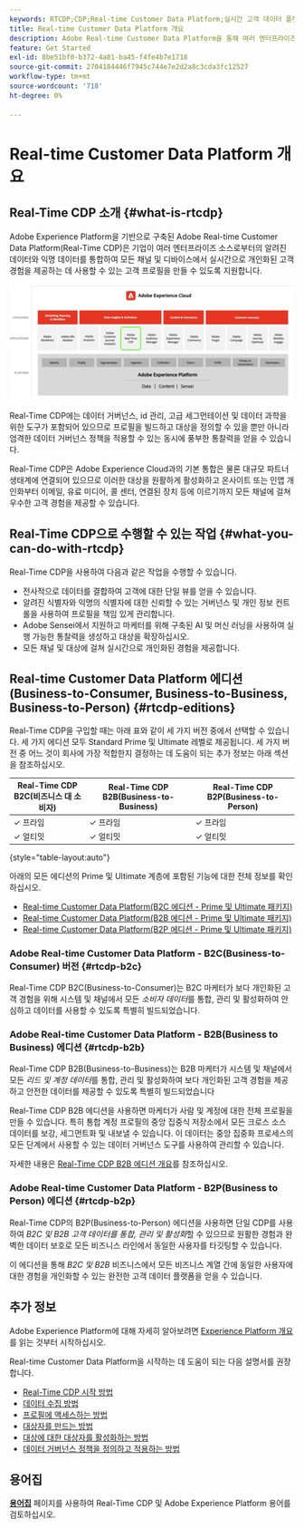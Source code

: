 ```yaml
---
keywords: RTCDP;CDP;Real-time Customer Data Platform;실시간 고객 데이터 플랫폼;실시간 cdp;cdp;고객 AI
title: Real-time Customer Data Platform 개요
description: Adobe Real-time Customer Data Platform을 통해 여러 엔터프라이즈 소스에서 알려진 데이터와 익명의 데이터를 결합하여 모든 채널 및 디바이스에서 실시간으로 개인화된 고객 경험을 제공하는 데 사용할 수 있는 고객 프로필을 만드는 방법을 알아봅니다.
feature: Get Started
exl-id: 8be51bf0-b372-4a81-ba45-f4fe4b7e1718
source-git-commit: 2704184446f7945c744e7e2d2a8c3cda3fc12527
workflow-type: tm+mt
source-wordcount: '718'
ht-degree: 0%

---
```


# Real-time Customer Data Platform 개요

## Real-Time CDP 소개 {#what-is-rtcdp}

Adobe Experience Platform을 기반으로 구축된 Adobe Real-time Customer Data Platform(Real-Time CDP)은 기업이 여러 엔터프라이즈 소스로부터의 알려진 데이터와 익명 데이터를 통합하여 모든 채널 및 디바이스에서 실시간으로 개인화된 고객 경험을 제공하는 데 사용할 수 있는 고객 프로필을 만들 수 있도록 지원합니다.

![Real-Time CDP이 강조 표시된 다양한 Experience Platform 앱의 개요.](/help/rtcdp/assets/platform-apps-overview.png)

Real-Time CDP에는 데이터 거버넌스, id 관리, 고급 세그먼테이션 및 데이터 과학을 위한 도구가 포함되어 있으므로 프로필을 빌드하고 대상을 정의할 수 있을 뿐만 아니라 엄격한 데이터 거버넌스 정책을 적용할 수 있는 동시에 풍부한 통찰력을 얻을 수 있습니다.

Real-Time CDP은 Adobe Experience Cloud과의 기본 통합은 물론 대규모 파트너 생태계에 연결되어 있으므로 이러한 대상을 원활하게 활성화하고 온사이트 또는 인앱 개인화부터 이메일, 유료 미디어, 콜 센터, 연결된 장치 등에 이르기까지 모든 채널에 걸쳐 우수한 고객 경험을 제공할 수 있습니다.

## Real-Time CDP으로 수행할 수 있는 작업 {#what-you-can-do-with-rtcdp}

Real-Time CDP을 사용하여 다음과 같은 작업을 수행할 수 있습니다.

* 전사적으로 데이터를 결합하여 고객에 대한 단일 뷰를 얻을 수 있습니다.
* 알려진 식별자와 익명의 식별자에 대한 신뢰할 수 있는 거버넌스 및 개인 정보 컨트롤을 사용하여 프로필을 책임 있게 관리합니다.
* Adobe Sensei에서 지원하고 마케터를 위해 구축된 AI 및 머신 러닝을 사용하여 실행 가능한 통찰력을 생성하고 대상을 확장하십시오.
* 모든 채널 및 대상에 걸쳐 실시간으로 개인화된 경험을 제공합니다.

## Real-time Customer Data Platform 에디션 (Business-to-Consumer, Business-to-Business, Business-to-Person) {#rtcdp-editions}

Real-Time CDP을 구입할 때는 아래 표와 같이 세 가지 버전 중에서 선택할 수 있습니다. 세 가지 에디션 모두 Standard Prime 및 Ultimate 레벨로 제공됩니다. 세 가지 버전 중 어느 것이 회사에 가장 적합한지 결정하는 데 도움이 되는 추가 정보는 아래 섹션을 참조하십시오.

| Real-Time CDP B2C(비즈니스 대 소비자) | Real-Time CDP B2B(Business-to-Business) | Real-Time CDP B2P(Business-to-Person) |
|---------|----------|---------|
| ✓ 프라임 | ✓ 프라임 | ✓ 프라임 |
| ✓ 얼티밋 | ✓ 얼티밋 | ✓ 얼티밋 |

{style="table-layout:auto"}

아래의 모든 에디션의 Prime 및 Ultimate 계층에 포함된 기능에 대한 전체 정보를 확인하십시오.

* [Real-time Customer Data Platform(B2C 에디션 - Prime 및 Ultimate 패키지)](https://helpx.adobe.com/kr/legal/product-descriptions/real-time-customer-data-platform-b2c-edition-prime-and-ultimate-packages.html)
* [Real-time Customer Data Platform(B2B 에디션 - Prime 및 Ultimate 패키지)](https://helpx.adobe.com/kr/legal/product-descriptions/real-time-customer-data-platform-b2b-edition-prime-and-ultimate-packages.html)
* [Real-time Customer Data Platform(B2P 에디션 - Prime 및 Ultimate 패키지)](https://helpx.adobe.com/kr/legal/product-descriptions/real-time-customer-data-platform-b2p-edition-prime-and-ultimate-packages.html)

### Adobe Real-time Customer Data Platform - B2C(Business-to-Consumer) 버전 {#rtcdp-b2c}

Real-Time CDP B2C(Business-to-Consumer)는 B2C 마케터가 보다 개인화된 고객 경험을 위해 시스템 및 채널에서 모든 *소비자 데이터*&#x200B;를 통합, 관리 및 활성화하여 안심하고 데이터를 사용할 수 있도록 특별히 빌드되었습니다.

### Adobe Real-time Customer Data Platform - B2B(Business to Business) 에디션 {#rtcdp-b2b}

Real-Time CDP B2B(Business-to-Business)는 B2B 마케터가 시스템 및 채널에서 모든 *리드 및 계정 데이터*&#x200B;를 통합, 관리 및 활성화하여 보다 개인화된 고객 경험을 제공하고 안전한 데이터를 제공할 수 있도록 특별히 빌드되었습니다

Real-Time CDP B2B 에디션을 사용하면 마케터가 사람 및 계정에 대한 전체 프로필을 만들 수 있습니다. 특히 통합 계정 프로필의 중앙 집중식 저장소에서 모든 크로스 소스 데이터를 보강, 세그먼트화 및 내보낼 수 있습니다. 이 데이터는 중앙 집중화 프로세스의 모든 단계에서 사용할 수 있는 데이터 거버넌스 도구를 사용하여 관리할 수 있습니다.

자세한 내용은 [Real-Time CDP B2B 에디션 개요](./b2b-overview.md)를 참조하십시오.

### Adobe Real-time Customer Data Platform - B2P(Business to Person) 에디션 {#rtcdp-b2p}

Real-Time CDP의 B2P(Business-to-Person) 에디션을 사용하면 단일 CDP를 사용하여 *B2C 및 B2B 고객 데이터를 통합, 관리 및 활성화*&#x200B;할 수 있으므로 원활한 경험과 완벽한 데이터 보호로 모든 비즈니스 라인에서 동일한 사용자를 타깃팅할 수 있습니다.

이 에디션을 통해 *B2C 및 B2B* 비즈니스에서 모든 비즈니스 계열 간에 동일한 사용자에 대한 경험을 개인화할 수 있는 완전한 고객 데이터 플랫폼을 얻을 수 있습니다.

## 추가 정보

Adobe Experience Platform에 대해 자세히 알아보려면 [Experience Platform 개요](../landing/home.md)를 읽는 것부터 시작하십시오.

Real-time Customer Data Platform을 시작하는 데 도움이 되는 다음 설명서를 권장합니다.

* [Real-Time CDP 시작 방법](get-started.md)
* [데이터 수집 방법](sources/sources-overview.md)
* [프로필에 액세스하는 방법](profile/profile-overview.md)
* [대상자를 만드는 방법](segmentation/segmentation-overview.md)
* [대상에 대한 대상자를 활성화하는 방법](destinations/overview.md)
* [데이터 거버넌스 정책을 정의하고 적용하는 방법](privacy/data-governance-overview.md)

## 용어집

[**용어집**](/help/landing/glossary.md) 페이지를 사용하여 Real-Time CDP 및 Adobe Experience Platform 용어를 검토하십시오.
